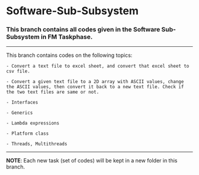 # Software-Sub-Subsystem
### This branch contains all codes given in the Software Sub-Subsystem in FM Taskphase. ###

- - - -

This branch contains codes on the following topics:
```
- Convert a text file to excel sheet, and convert that excel sheet to csv file.

- Convert a given text file to a 2D array with ASCII values, change the ASCII values, then convert it back to a new text file. Check if the two text files are same or not.

- Interfaces

- Generics

- Lambda expressions

- Platform class

- Threads, Multithreads

```
- - - -
**NOTE**:
Each new task (set of codes) will be kept in a new folder in this branch.
